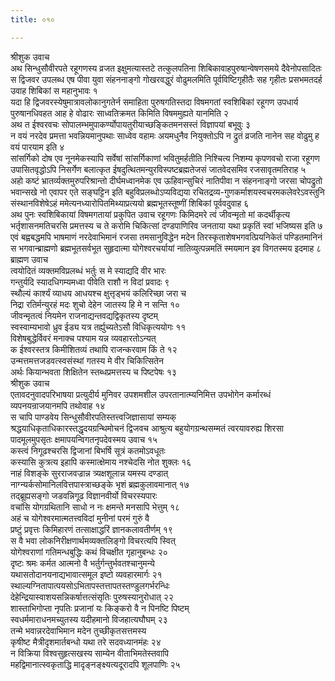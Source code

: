 ```yaml
---
title: ०१०

---
```

श्रीशुक उवाच  
अथ सिन्धुसौवीरपते रहूगणस्य व्रजत इक्षुमत्यास्तटे तत्कुलपतिना शिबिकावाहपुरुषान्वेषणसमये दैवेनोपसादितः स द्विजवर उपलब्ध एष पीवा युवा संहननाङ्गो गोखरवद्धुरं वोढुमलमिति पूर्वविष्टिगृहीतैः सह गृहीतः प्रसभमतदर्ह उवाह शिबिकां स महानुभावः १  
यदा हि द्विजवरस्येषुमात्रावलोकानुगतेर्न समाहिता पुरुषगतिस्तदा विषमगतां स्वशिबिकां रहूगण उपधार्य पुरुषानधिवहत आह हे वोढारः साध्वतिक्रमत किमिति विषममुह्यते यानमिति २  
अथ त ईश्वरवचः सोपालम्भमुपाकर्ण्योपायतुरीयाच्छङ्कितमनसस्तं विज्ञापयां बभूवुः ३  
न वयं नरदेव प्रमत्ता भवन्नियमानुपथाः साध्वेव वहामः अयमधुनैव नियुक्तोऽपि न द्रुतं व्रजति नानेन सह वोढुमु ह वयं पारयाम इति ४  
सांसर्गिको दोष एव नूनमेकस्यापि सर्वेषां सांसर्गिकाणां भवितुमर्हतीति निश्चित्य निशम्य कृपणवचो राजा रहूगण उपासितवृद्धोऽपि निसर्गेण बलात्कृत ईषदुत्थितमन्युरविस्पष्टब्रह्मतेजसं जातवेदसमिव रजसावृतमतिराह ५  
अहो कष्टं भ्रातर्व्यक्तमुरुपरिश्रान्तो दीर्घमध्वानमेक एव ऊहिवान्सुचिरं नातिपीवा न संहननाङ्गो जरसा चोपद्रुतो भवान्सखे नो एवापर एते सङ्घट्टिन इति बहुविप्रलब्धोऽप्यविद्यया रचितद्रव्य-गुणकर्माशयस्वचरमकलेवरेऽवस्तुनि संस्थानविशेषेऽहं ममेत्यनध्यारोपितमिथ्याप्रत्ययो ब्रह्मभूतस्तूष्णीं शिबिकां पूर्ववदुवाह ६  
अथ पुनः स्वशिबिकायां विषमगतायां प्रकुपित उवाच रहूगणः किमिदमरे त्वं जीवन्मृतो मां कदर्थीकृत्य भर्तृशासनमतिचरसि प्रमत्तस्य च ते करोमि चिकित्सां दण्डपाणिरिव जनताया यथा प्रकृतिं स्वां भजिष्यस इति ७  
एवं बह्वबद्धमपि भाषमाणं नरदेवाभिमानं रजसा तमसानुविद्धेन मदेन तिरस्कृताशेषभगवत्प्रियनिकेतं पण्डितमानिनं स भगवान्ब्राह्मणो ब्रह्मभूतसर्वभूत सुहृदात्मा योगेश्वरचर्यायां नातिव्युत्पन्नमतिं स्मयमान इव विगतस्मय इदमाह ८  
ब्राह्मण उवाच  
त्वयोदितं व्यक्तमविप्रलब्धं भर्तुः स मे स्याद्यदि वीर भारः  
गन्तुर्यदि स्यादधिगम्यमध्वा पीवेति राशौ न विदां प्रवादः ९  
स्थौल्यं कार्श्यं व्याधय आधयश्च क्षुत्तृड्भयं कलिरिच्छा जरा च  
निद्रा रतिर्मन्युरहं मदः शुचो देहेन जातस्य हि मे न सन्ति १०  
जीवन्मृतत्वं नियमेन राजनाद्यन्तवद्यद्विकृतस्य दृष्टम्  
स्वस्वाम्यभावो ध्रुव ईड्य यत्र तर्ह्युच्यतेऽसौ विधिकृत्ययोगः ११  
विशेषबुद्धेर्विवरं मनाक्च पश्याम यन्न व्यवहारतोऽन्यत्  
क ईश्वरस्तत्र किमीशितव्यं तथापि राजन्करवाम किं ते १२  
उन्मत्तमत्तजडवत्स्वसंस्थां गतस्य मे वीर चिकित्सितेन  
अर्थः कियान्भवता शिक्षितेन स्तब्धप्रमत्तस्य च पिष्टपेषः १३  
श्रीशुक उवाच  
एतावदनुवादपरिभाषया प्रत्युदीर्य मुनिवर उपशमशील उपरतानात्म्यनिमित्त उपभोगेन कर्मारब्धं व्यपनयन्राजयानमपि तथोवाह १४  
स चापि पाण्डवेय सिन्धुसौवीरपतिस्तत्त्वजिज्ञासायां सम्यक्  
श्रद्धयाधिकृताधिकारस्तद्धृदयग्रन्थिमोचनं द्विजवच आश्रुत्य बहुयोगग्रन्थसम्मतं त्वरयावरुह्य शिरसा पादमूलमुपसृतः क्षमापयन्विगतनृपदेवस्मय उवाच १५  
कस्त्वं निगूढश्चरसि द्विजानां बिभर्षि सूत्रं कतमोऽवधूतः  
कस्यासि कुत्रत्य इहापि कस्मात्क्षेमाय नश्चेदसि नोत शुक्लः १६  
नाहं विशङ्के सुरराजवज्रान्न त्र्यक्षशूलान्न यमस्य दण्डात्  
नाग्न्यर्कसोमानिलवित्तपास्त्राच्छङ्के भृशं ब्रह्मकुलावमानात् १७  
तद्ब्रूह्यसङ्गो जडवन्निगूढ विज्ञानवीर्यो विचरस्यपारः  
वचांसि योगग्रथितानि साधो न नः क्षमन्ते मनसापि भेत्तुम् १८  
अहं च योगेश्वरमात्मतत्त्वविदां मुनीनां परमं गुरुं वै  
प्रष्टुं प्रवृत्तः किमिहारणं तत्साक्षाद्धरिं ज्ञानकलावतीर्णम् १९  
स वै भवा लोकनिरीक्षणार्थमव्यक्तलिङ्गो विचरत्यपि स्वित्  
योगेश्वराणां गतिमन्धबुद्धिः कथं विचक्षीत गृहानुबन्धः २०  
दृष्टः श्रमः कर्मत आत्मनो वै भर्तुर्गन्तुर्भवतश्चानुमन्ये  
यथासतोदानयनाद्यभावात्समूल इष्टो व्यवहारमार्गः २१  
स्थाल्यग्नितापात्पयसोऽभितापस्तत्तापतस्तण्डुलगर्भरन्धिः  
देहेन्द्रियास्वाशयसन्निकर्षात्तत्संसृतिः पुरुषस्यानुरोधात् २२  
शास्ताभिगोप्ता नृपतिः प्रजानां यः किङ्करो वै न पिनष्टि पिष्टम्  
स्वधर्ममाराधनमच्युतस्य यदीहमानो विजहात्यघौघम् २३  
तन्मे भवान्नरदेवाभिमान मदेन तुच्छीकृतसत्तमस्य  
कृषीष्ट मैत्रीदृशमार्तबन्धो यथा तरे सदवध्यानमंहः २४  
न विक्रिया विश्वसुहृत्सखस्य साम्येन वीताभिमतेस्तवापि  
महद्विमानात्स्वकृताद्धि मादृङ्नङ्क्ष्यत्यदूरादपि शूलपाणिः २५